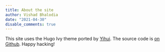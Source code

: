 ```yaml
---
title: About the site
author: Vishad Bhalodia
date: "2021-04-30"
disable_comments: true
---
```


This site uses the Hugo Ivy theme ported by [Yihui](https://github.com/yihui/). The source code is [on Github](https://github.com/yihui/hugo-ivy). Happy hacking!
